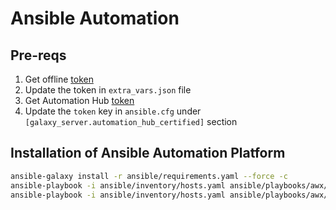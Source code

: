 # Ansible Automation

## Pre-reqs

1. Get offline [token](https://access.redhat.com/management/api)
2. Update the token in `extra_vars.json` file
3. Get Automation Hub [token](https://console.redhat.com/ansible/automation-hub/token)
4. Update the `token` key in `ansible.cfg` under `[galaxy_server.automation_hub_certified]` section

## Installation of Ansible Automation Platform

```bash
ansible-galaxy install -r ansible/requirements.yaml --force -c
ansible-playbook -i ansible/inventory/hosts.yaml ansible/playbooks/awx/create.yaml -e @extra_vars.json
ansible-playbook -i ansible/inventory/hosts.yaml ansible/playbooks/awx/config.yaml -e @extra_vars.json
```
